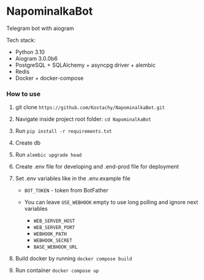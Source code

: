 # NapominalkaBot

Telegram bot with aiogram

Tech stack:

* Python 3.10
* Aiogram 3.0.0b6
* PostgreSQL + SQLAlchemy + asyncpg driver + alembic
* Redis
* Docker + docker-compose

### How to use

1. git clone `https://github.com/Kostachy/NapominalkaBot.git`
2. Navigate inside project root folder:
`cd NapominalkaBot`
3. Run `pip install -r requirements.txt`
4. Create db
5. Run `alembic upgrade head`
6. Create .env file for developing and .end-prod file for deployment
7. Set .env variables like in the .env.example file
    - `BOT_TOKEN` - token from BotFather
    -  You can leave `USE_WEBHOOK` empty to use long polling and ignore next variables

        - `WEB_SERVER_HOST`
        - `WEB_SERVER_PORT`
        - `WEBHOOK_PATH`
        - `WEBHOOK_SECRET`
        - `BASE_WEBHOOK_URL`

8. Build docker by running `docker compose build`
9. Run container `docker compose up`
